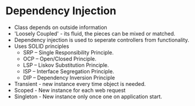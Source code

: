 # Dependency Injection

* Class depends on outside information
* 'Loosely Coupled' - its fluid, the pieces can be mixed or matched.
* Dependency injection is used to seperate controllers from functionality.
* Uses SOLID principles
    * SRP – Single Responsibility Principle.
    * OCP – Open/Closed Principle.
    * LSP – Liskov Substitution Principle.
    * ISP – Interface Segregation Principle.
    * DIP – Dependency Inversion Principle
* Transient - new instance every time object is needed.
* Scoped - New instance for each web request
* Singleton - New instance only once one on application start.